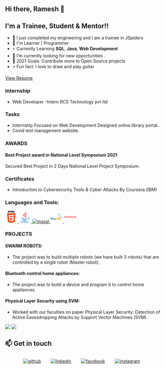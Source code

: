 ## Hi there, Ramesh 👋

## I'm a Trainee, Student & Mentor!!
- 🔭 I just completed my engineering and I am a trainee in JSpiders
- 🌱 I'm Learner | Programmer 
- ⚡  Currently Learning **SQL**, **Java**, **Web Development**
- 👯 I’m currently looking for new opportunities .
- 🥅 2021 Goals: Contribute more to Open Source projects
- ⚡ Fun fact: I love to draw and play guitar 

<a href="https://drive.google.com/file/d/1Ca26qnkN9A33DmFt6pstIhYBc3B8_WtP/view?usp=drivesdk">View Resume</a>
<br>




### Internship
- Web Developer -Intern RCS Technology pvt ltd
### Tasks
- Internship Focused on Web Development Designed 
online library portal.
- Covid test management website.

### AWARDS
#### Best Project award in National Level Symposium 2021
Secured Best Project in 2 Days National Level Project Symposium.



### Certificates
- Introduction to Cybersecurity Tools & Cyber Attacks By Coursera (IBM) 




<h3 align="left">Languages and Tools:</h3>
<p align="left"> <a href="https://www.w3.org/html/" target="_blank"> <img src="https://raw.githubusercontent.com/devicons/devicon/master/icons/html5/html5-original-wordmark.svg" alt="html5" width="40" height="40"/> </a> <a href="https://www.java.com" target="_blank"> <img src="https://raw.githubusercontent.com/devicons/devicon/master/icons/java/java-original.svg" alt="java" width="40" height="40"/> </a> <a href="https://www.microsoft.com/en-us/sql-server" target="_blank"> <img src="https://www.svgrepo.com/show/303229/microsoft-sql-server-logo.svg" alt="mssql" width="40" height="40"/> </a> <a href="https://www.mysql.com/" target="_blank"> <img src="https://raw.githubusercontent.com/devicons/devicon/master/icons/mysql/mysql-original-wordmark.svg" alt="mysql" width="40" height="40"/> </a> <a href="https://www.oracle.com/" target="_blank"> <img src="https://raw.githubusercontent.com/devicons/devicon/master/icons/oracle/oracle-original.svg" alt="oracle" width="40" height="40"/> </a> </p>

### PROJECTS
 #### SWARM ROBOTS: 
 - The project was to build multiple robots (we have built 3 robots) that are controlled by a single robot (Master robot).
#### Bluetooth control home appliances: 
- The project was to build a device and program it to control home appliances.
#### Physical Layer Security using SVM:
- Worked with our faculties on paper Physical Layer Security: Detection of Active Eavesdropping Attacks by Support Vector Machines (SVM).


 ![](https://img.shields.io/badge/-Raspberry%20Pi-C51A4A?style=for-the-badge&logo=Raspberry-Pi) ![](https://img.shields.io/badge/-Arduino-00979D?style=for-the-badge&logo=Arduino&logoColor=white)
 
## 📫 Get in touch
<p align="center">
	<a href="https://github.com/ramesh-lg"><img alt="github" width="6%" style="padding:10px" src="https://img.icons8.com/small/60/000000/github.png"/></a> &nbsp;
	<a href="https://www.linkedin.com/in/ramesh-lg/"><img alt="linkedin" width="6%" style="padding:10px" src="https://img.icons8.com/small/60/000000/linkedin.png"/></a> &nbsp;
	<a href="https://www.facebook.com/RAMESH.RAM45/"><img alt="facebook" width="6%" style="padding:10px" src="https://img.icons8.com/small/60/000000/facebook-new.png"/></a> &nbsp;
	<a href="https://www.instagram.com/r_a_m_e_s_h._l/"><img alt="instagram" width="6%" style="padding:10px" src="https://img.icons8.com/small/60/000000/instagram.png"/></a> &nbsp;


</p>

